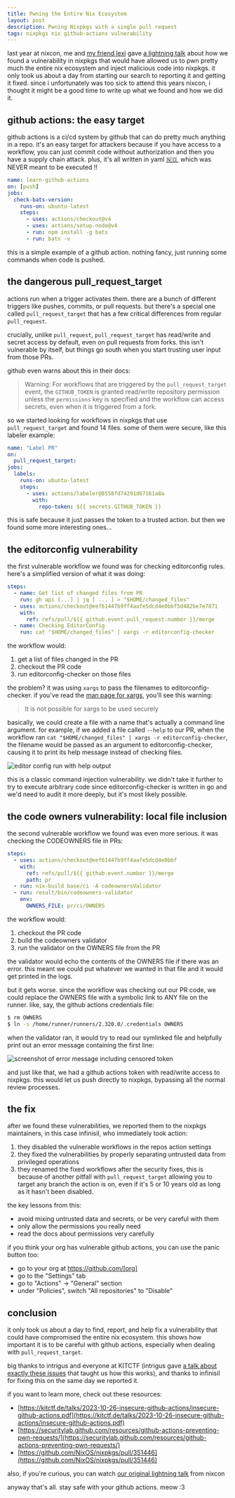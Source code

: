 ```yaml
---
title: Pwning the Entire Nix Ecosystem
layout: post
description: Pwning Nixpkgs with a single pull request
tags: nixpkgs nix github-actions vulnerability
---
```


last year at nixcon, me and [my friend lexi](https://mastodon.catgirl.cloud/@49016) gave [a lightning talk](https://youtube.com/live/_7wqXN-7ebw?t=38450s) about how we found a vulnerability in nixpkgs that would have allowed us to pwn pretty much the entire nix ecosystem and inject malicious code into nixpkgs. it only took us about a day from starting our search to reporting it and getting it fixed. since i unfortunately was too sick to attend this years nixcon, i thought it might be a good time to write up what we found and how we did it.

## github actions: the easy target

github actions is a ci/cd system by github that can do pretty much anything in a repo. it's an easy target for attackers because if you have access to a workflow, you can just commit code without authorization and then you have a supply chain attack. plus, it's all written in yaml [🇳🇴](https://ruudvanasseldonk.com/2023/01/11/the-yaml-document-from-hell), which was NEVER meant to be executed !!



```yaml
name: learn-github-actions
on: [push]
jobs:
  check-bats-version:
    runs-on: ubuntu-latest
    steps:
      - uses: actions/checkout@v4
      - uses: actions/setup-node@v4
      - run: npm install -g bats
      - run: bats -v
```

this is a simple example of a github action. nothing fancy, just running some commands when code is pushed.

## the dangerous pull_request_target

actions run when a trigger activates them. there are a bunch of different triggers like pushes, commits, or pull requests. but there's a special one called `pull_request_target` that has a few critical differences from regular `pull_request`.

crucially, unlike `pull_request`, `pull_request_target` has read/write and secret access by default, even on pull requests from forks. this isn't vulnerable by itself, but things go south when you start trusting user input from those PRs.

github even warns about this in their docs:

> Warning: For workflows that are triggered by the `pull_request_target` event, the `GITHUB_TOKEN` is granted read/write repository permission unless the `permissions` key is specified and the workflow can access secrets, even when it is triggered from a fork.

so we started looking for workflows in nixpkgs that use `pull_request_target` and found 14 files. some of them were secure, like this labeler example:

```yaml
name: "Label PR"
on:
  pull_request_target:
jobs:
  labels:
    runs-on: ubuntu-latest
    steps:
      - uses: actions/labeler@8558fd74291d67161a8a
        with:
          repo-token: ${{ secrets.GITHUB_TOKEN }}
```

this is safe because it just passes the token to a trusted action. but then we found some more interesting ones...

## the editorconfig vulnerability

the first vulnerable workflow we found was for checking editorconfig rules. here's a simplified version of what it was doing:

```yaml
steps:
  - name: Get list of changed files from PR
    run: gh api [...] | jq [ ... ] > "$HOME/changed_files"
  - uses: actions/checkout@eef61447b9ff4aafe5dcd4e0bbf5d482be7e7871
    with:
      ref: refs/pull/${{ github.event.pull_request.number }}/merge
  - name: Checking EditorConfig
    run: cat "$HOME/changed_files" | xargs -r editorconfig-checker
```
the workflow would:
1. get a list of files changed in the PR
2. checkout the PR code
3. run editorconfig-checker on those files

the problem? it was using `xargs` to pass the filenames to editorconfig-checker. if you've read the [man page for xargs](https://man7.org/linux/man-pages/man1/xargs.1.html#:~:text=It%20is%20not%20possible%20for%20xargs%20to%20be%20used%20securely), you'll see this warning:

> It is not possible for xargs to be used securely

basically, we could create a file with a name that's actually a command line argument. for example, if we added a file called `--help` to our PR, when the workflow ran `cat "$HOME/changed_files" | xargs -r editorconfig-checker`, the filename would be passed as an argument to editorconfig-checker, causing it to print its help message instead of checking files.

![editor config run with help output](/assets/images/posts/editor-config-run.png)

this is a classic command injection vulnerability. we didn't take it further to try to execute arbitrary code since editorconfig-checker is written in go and we'd need to audit it more deeply, but it's most likely possible.

## the code owners vulnerability: local file inclusion

the second vulnerable workflow we found was even more serious. it was checking the CODEOWNERS file in PRs:

```yaml
steps:
  - uses: actions/checkout@eef61447b9ff4aafe5dcd4e0bbf
    with:
      ref: refs/pull/${{ github.event.number }}/merge
      path: pr
  - run: nix-build base/ci -A codeownersValidator
  - run: result/bin/codeowners-validator
    env:
      OWNERS_FILE: pr/ci/OWNERS
```

the workflow would:
1. checkout the PR code
2. build the codeowners validator
3. run the validator on the OWNERS file from the PR

the validator would echo the contents of the OWNERS file if there was an error. this meant we could put whatever we wanted in that file and it would get printed in the logs.

but it gets worse. since the workflow was checking out our PR code, we could replace the OWNERS file with a symbolic link to ANY file on the runner. like, say, the github actions credentials file:

```bash
$ rm OWNERS
$ ln -s /home/runner/runners/2.320.0/.credentials OWNERS
```

when the validator ran, it would try to read our symlinked file and helpfully print out an error message containing the first line:


![screenshot of error message including censored token](/assets/images/posts/codeowners-error.png)

and just like that, we had a github actions token with read/write access to nixpkgs. this would let us push directly to nixpkgs, bypassing all the normal review processes.

## the fix

after we found these vulnerabilities, we reported them to the nixpkgs maintainers, in this case infinisil, who immediately took action:

1. they disabled the vulnerable workflows in the repos action settings
2. they fixed the vulnerabilities by properly separating untrusted data from privileged operations
3. they renamed the fixed workflows after the security fixes, this is because of another pitfall with `pull_request_target` allowing you to target any branch the action is on, even if it's 5 or 10 years old as long as it hasn't been disabled.

the key lessons from this:
- avoid mixing untrusted data and secrets, or be very careful with them
- only allow the permissions you really need
- read the docs about permissions very carefully

if you think your org has vulnerable github actions, you can use the panic button too:
- go to your org at https://github.com/[org]
- go to the "Settings" tab
- go to "Actions" → "General" section
- under "Policies", switch "All repositories" to "Disable"

## conclusion

it only took us about a day to find, report, and help fix a vulnerability that could have compromised the entire nix ecosystem. this shows how important it is to be careful with github actions, especially when dealing with `pull_request_target`.

big thanks to intrigus and everyone at KITCTF (intrigus gave [a talk about exactly these issues](https://kitctf.de/learning/insecure-github-actions) that taught us how this works), and thanks to infinisil for fixing this on the same day we reported it.

if you want to learn more, check out these resources:
- [https://kitctf.de/talks/2023-10-26-insecure-github-actions/insecure-github-actions.pdf](https://kitctf.de/talks/2023-10-26-insecure-github-actions/insecure-github-actions.pdf)
- [https://securitylab.github.com/resources/github-actions-preventing-pwn-requests/](https://securitylab.github.com/resources/github-actions-preventing-pwn-requests/)
- [https://github.com/NixOS/nixpkgs/pull/351446](https://github.com/NixOS/nixpkgs/pull/351446)

also, if you're curious, you can watch [our original lightning talk](https://youtube.com/live/_7wqXN-7ebw?t=38450s) from nixcon

anyway that's all. stay safe with your github actions. meow :3
